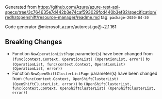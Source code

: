 Generated from https://github.com/Azure/azure-rest-api-specs/tree/3c764635e7d442b3e74caf593029fcd440b3ef82/specification/redhatopenshift/resource-manager/readme.md tag: `package-2020-04-30`

Code generator @microsoft.azure/autorest.go@~2.1.161

## Breaking Changes

- Function `NewOperationListPage` parameter(s) have been changed from `(func(context.Context, OperationList) (OperationList, error))` to `(OperationList, func(context.Context, OperationList) (OperationList, error))`
- Function `NewOpenShiftClusterListPage` parameter(s) have been changed from `(func(context.Context, OpenShiftClusterList) (OpenShiftClusterList, error))` to `(OpenShiftClusterList, func(context.Context, OpenShiftClusterList) (OpenShiftClusterList, error))`
